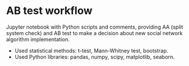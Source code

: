 # AB test workflow
Jupyter notebook with Python scripts and comments, providing AA (split system check) and AB test to make a decision about new social network algorithm implementation.

* Used statistical methods: t-test, Mann-Whitney test, bootstrap.
* Used Python libraries: pandas, numpy, scipy, matplotlib, seaborn.
